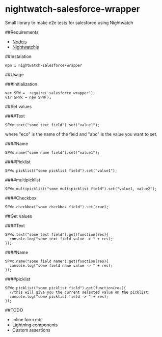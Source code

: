 # nightwatch-salesforce-wrapper
Small library to make e2e tests for salesforce using Nightwatch

##Requirements
* [Nodejs](https://nodejs.org/en/)
* [Nightwatchjs](http://nightwatchjs.org/)

##Instalation

```
npm i nightwatch-salesforce-wrapper
```

##Usage

###Initialization

```
var SFW =  require('salesforce_wrapper');
var SFWx = new SFW();
```

##Set values

####Text
```
SFWx.text("some text field").set("value1");
```
where "eco" is the name of the field and "abc" is the value you want to set.

####Name
```
SFWx.name("some name field").set("value1");
```

####Picklist
```
SFWx.picklist("some picklist field").set("value1");
```

####multipicklist
```
SFWx.multipicklist("some multipicklist field").set("value1, value2");
```

####Checkbox
```
SFWx.checkbox("some checkbox field").set(true);
```








##Get values

####Text
```
SFWx.text("some text field").get(function(res){
  console.log("some text field value -> " + res);
});
```

####Name
```
SFWx.name("some field name").get(function(res){
  console.log("some field name value -> " + res);
});
```

####picklist
```
SFWx.picklist("some picklist field").get(function(res){
  //this will give you the current selected value on the picklist.
  console.log("some picklist field -> " + res);
});
```








##TODO
* Inline form edit
* Lightning components
* Custom assertions
